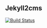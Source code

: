 ## Jekyll2cms

[![Build Status](https://travis-ci.org/daklassen/jekyll2cms.svg?branch=master)](https://travis-ci.org/daklassen/jekyll2cms)
